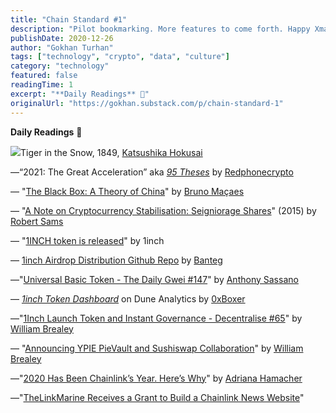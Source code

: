 ```yaml
---
title: "Chain Standard #1"
description: "Pilot bookmarking. More features to come forth. Happy Xmas."
publishDate: 2020-12-26
author: "Gokhan Turhan"
tags: ["technology", "crypto", "data", "culture"]
category: "technology"
featured: false
readingTime: 1
excerpt: "**Daily Readings** 📑"
originalUrl: "https://gokhan.substack.com/p/chain-standard-1"
---
```


**Daily Readings** 📑

![](https://bucketeer-e05bbc84-baa3-437e-9518-adb32be77984.s3.amazonaws.com/public/images/9011f40a-885e-4e8b-a9ec-4d89cffa5636_1280x994.jpeg)Tiger in the Snow, 1849, [Katsushika Hokusai](https://en.wikipedia.org/wiki/Hokusai)

—“2021: The Great Acceleration” aka *[95 Theses](https://redphone.substack.com/p/theses-2021)* by [Redphonecrypto](https://twitter.com/redphonecrypto)

— "[The Black Box: A Theory of China](https://brunomacaes.substack.com/p/the-black-box-a-theory-of-china)" by [Bruno Maçaes](https://twitter.com/MacaesBruno)

— "[A Note on Cryptocurrency Stabilisation: Seigniorage Shares](https://github.com/rmsams/stablecoins/blob/master/paper.pdf)" (2015) by [Robert Sams](https://twitter.com/codedlogic?lang=en)

— "[1INCH token is released](https://1inch-exchange.medium.com/1inch-token-is-released-e69ad69cf3ee)" by 1inch

— [1inch Airdrop Distribution Github Repo](https://gist.github.com/banteg/12708815fb63239d9f28dec5df8641f9) by [Banteg](https://twitter.com/bantg)

—"[Universal Basic Token - The Daily Gwei #147](https://thedailygwei.substack.com/p/universal-basic-token-the-daily-gwei)" by [Anthony Sassano](https://twitter.com/sassal0x)

— *[1inch Token Dashboard](https://duneanalytics.com/0xBoxer/1inch-token)* on Dune Analytics by [0xBoxer](https://twitter.com/0xBoxer)

—"[1Inch Launch Token and Instant Governance - Decentralise #65](https://decentralise.substack.com/p/1inch-launch-token-and-instant-governance)" by [William Brealey ](https://twitter.com/Decentralise__)

— "[Announcing YPIE PieVault and Sushiswap Collaboration](https://medium.com/piedao/announcing-ypie-pievault-and-sushiswap-collaboration-a89b102e81e7)" by [William Brealey](https://twitter.com/Decentralise__) 

—"[2020 Has Been Chainlink’s Year. Here’s Why](https://decrypt.co/51015/2020-has-been-chainlinks-year-heres-why?utm_source=twitter&utm_medium=social&utm_campaign=auto)" by [Adriana Hamacher](https://twitter.com/AdrianaHamacher) 

—"[TheLinkMarine Receives a Grant to Build a Chainlink News Website](https://blog.chain.link/thelinkmarine-receives-a-grant-to-build-a-chainlink-news-website/)"